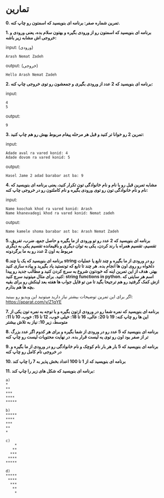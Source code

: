 # تمارین

**0. تمرین شماره صفر: برنامه ای بنویسید که اسمتون رو چاپ کنه.**

**1. برنامه ای بنویسید که اسمتون رو از ورودی بگیره و بهتون سلام بده، یعنی ورودی و خروجی اش مشابه زیر باشه:**

input: (ورودی)
```
Arash Nemat Zadeh
```
output: (خروجی)
```
Hello Arash Nemat Zadeh
```
**2. برنامه ای بنویسید که 2 عدد از ورودی بگیری و جمعشون رو توی خروجی چاپ کنه:**

input:
```
4
5
```
output:
```
9
```
**3. تمرین 2 رو خوانا تر کنید و قبل هر مرحله پیغام مربوط بهش رو هم چاپ کنید:**

input:
```
Adade aval ra vared konid: 4
Adade dovom ra vared konid: 5
```
output:
```
Hasel Jame 2 adad barabar ast ba: 9
```
**4. مشابه تمرین قبل رو با نام و نام خانوادگی تون تکرار کنید، یعنی برنامه ای بنویسید که نام و نام خانوادگی تون رو توی ورودی بگیره و نام کاملتون رو در خروجی چاپ کنه:**

input:
```
Name koochak khod ra vared konid: Arash
Name khanevadegi khod ra vared konid: Nemat zadeh
```
output:
```
Name kamele shoma barabar ast ba: Arash Nemat Zadeh
```
**5.برنامه ای بنویسید که 2 عدد رو تو ورودی از ما بگیره و حاصل جمع، ضرب، تفریق، تقسیم، تقسیم همراه با رند کردن، یکی به توان دیگری و باقیمانده تقسیم یکی به دیگری مربوط به اون 2 عدد رو به ما برگردونه**

**6.برنامه ای بنویسید که یک یا چند string رو در ورودی از ما بگیره و چند تابع یا عملیات دلخواه رو روی اون ها انجام بده. هر چند تا تابع که تونستید یاد بگیرید و پیاده سازی کنید بهتر. هدف از این تمرین اینه که خودتون شروع به سرچ کردن کنید و مطالب جدید رو پیدا کنید. برای مثال میتونید سرچ کنید: string functions in python. اسم هر سایتی که ازش کمک گرفتید رو هم ترجیحا بگید تا من تو فایل جواب ها هفته بعد لینکش رو برای بقیه بچه ها هم بذارم.**

اگر برای این تمرین توضیحات بیشتر نیاز دارید میتونید این ویدیو رو ببینید: https://aparat.com/v/Z1qYE

**7. برنامه ای بنویسید که نمره شما رو در ورودی ازتون بگیره و با توجه به نمره تون یکی از این ها رو چاپ کنه: 19 تا 20: عالی، 16 تا 18: خیلی خوب، 12 تا 15: خوب، 10 تا 11: متوسط، زیر 10: نیاز به تلاش بیشتر**

**8. برنامه ای بنویسید که 5 عدد رو در ورودی از شما بگیره و برای هر کدوم اگر عدد بزرگ تر از صفر بود اون رو توی یه لیست قرار بده. در نهایت محتویات لیست رو چاپ کنه**

**9. برنامه ای بنویسید که 5 بار هر بار نام کوچک و نام خانوادگی رو در ورودی از ما بگیره و در خروجی نام کامل رو چاپ کنه**

**10. برنامه ای بنویسید که از 1 تا 100 اعداد بخش پذیر به 7 را چاپ کند**

**11. برنامه ای بنویسید که شکل های زیر را چاپ کند:**
```
a)
*
**
***
****
*****
```
```
b)
*****
****
***
**
*
```
```
c)
    *
   **
  ***
 ****
*****
```
```
d)
*****
 ****
  ***
   **
    *
```
